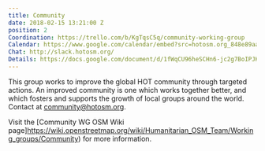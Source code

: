 ```yaml
---
title: Community
date: 2018-02-15 13:21:00 Z
position: 2
Coordination: https://trello.com/b/KgTqsC5q/community-working-group
Calendar: https://www.google.com/calendar/embed?src=hotosm.org_848e89aaiab04ag94d23rqn558%40group.calendar.google.com
Chat: http://slack.hotosm.org/
Details: https://docs.google.com/document/d/1fWqCU96heSCHn6-jc2g7BoIPJKGu8Yjszu4pmY4tbNw/edit?usp=sharing
---
```


This group works to improve the global HOT community through targeted actions. An improved community is one which works together better, and which fosters and supports the growth of local groups around the world. Contact at [community@hotosm.org](mailto:community@hotosm.org).

Visit the [Community WG OSM Wiki page]https://wiki.openstreetmap.org/wiki/Humanitarian_OSM_Team/Working_groups/Community) for more information.

